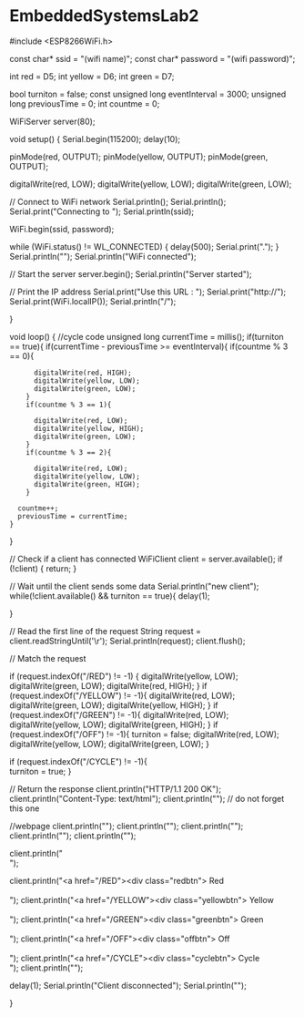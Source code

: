 # EmbeddedSystemsLab2
#include <ESP8266WiFi.h>

const char* ssid = "(wifi name)";
const char* password = "(wifi password)";
 
int red = D5;
int yellow = D6;
int green = D7;

bool turniton = false;
const unsigned long eventInterval = 3000;
unsigned long previousTime = 0;
int countme = 0;

WiFiServer server(80);

 
void setup() {
  Serial.begin(115200);
  delay(10);
 
 
  pinMode(red, OUTPUT);
  pinMode(yellow, OUTPUT);
  pinMode(green, OUTPUT);
  
  digitalWrite(red, LOW);
  digitalWrite(yellow, LOW);
  digitalWrite(green, LOW);
 
  // Connect to WiFi network
  Serial.println();
  Serial.println();
  Serial.print("Connecting to ");
  Serial.println(ssid);
 
  WiFi.begin(ssid, password);
 
  while (WiFi.status() != WL_CONNECTED) {
    delay(500);
    Serial.print(".");
  }
  Serial.println("");
  Serial.println("WiFi connected");
 
  // Start the server
  server.begin();
  Serial.println("Server started");
 
  // Print the IP address
  Serial.print("Use this URL : ");
  Serial.print("http://");
  Serial.print(WiFi.localIP());
  Serial.println("/");
 
}
 
void loop() {
  //cycle code
  unsigned long currentTime = millis();
  if(turniton == true){
    if(currentTime - previousTime >= eventInterval){
        if(countme % 3 == 0){
     
          digitalWrite(red, HIGH);
          digitalWrite(yellow, LOW);
          digitalWrite(green, LOW);
        }
        if(countme % 3 == 1){
 
          digitalWrite(red, LOW);
          digitalWrite(yellow, HIGH);
          digitalWrite(green, LOW);
        }
        if(countme % 3 == 2){
 
          digitalWrite(red, LOW);
          digitalWrite(yellow, LOW);
          digitalWrite(green, HIGH);
        }
      
      countme++;
      previousTime = currentTime;
    }
  }

  // Check if a client has connected
  WiFiClient client = server.available();
  if (!client) {
    return;
  }
 
  // Wait until the client sends some data
  Serial.println("new client");
  while(!client.available() && turniton == true){
    delay(1);
  
  }
 
  // Read the first line of the request
  String request = client.readStringUntil('\r');
  Serial.println(request);
  client.flush();
 
  // Match the request
 
  if (request.indexOf("/RED") != -1) {
    digitalWrite(yellow, LOW);
    digitalWrite(green, LOW);
    digitalWrite(red, HIGH);
  } 
  if (request.indexOf("/YELLOW") != -1){
    digitalWrite(red, LOW);
    digitalWrite(green, LOW);
    digitalWrite(yellow, HIGH);
  }
  if (request.indexOf("/GREEN") != -1){
    digitalWrite(red, LOW);
    digitalWrite(yellow, LOW);
    digitalWrite(green, HIGH);
  }
  if (request.indexOf("/OFF") != -1){
    turniton = false;
    digitalWrite(red, LOW);
    digitalWrite(yellow, LOW);
    digitalWrite(green, LOW);
  }
  
  if (request.indexOf("/CYCLE") != -1){  
    turniton = true;
  }

 
  // Return the response
  client.println("HTTP/1.1 200 OK");
  client.println("Content-Type: text/html");
  client.println(""); //  do not forget this one

  //webpage
  client.println("<!DOCTYPE HTML>");
  client.println("<html>");
   client.println("<head>");
  client.println("<style>");
  client.println(".redbtn {height: 20px; width: 90px; background: #FCCBC7; border-radius: 10px; padding-top:10px; padding-bottom:10px; padding-left: 60px; font-size: 20px; color: black;}");
  client.println(".yellowbtn {height: 20px; width: 100px; background: #FFF5C6; border-radius: 10px; padding-top:10px; padding-bottom:10px; padding-left: 50px; font-size: 20px; color: black;}");
  client.println(".greenbtn {height: 20px; width: 100px; background: #C9E2C2; border-radius: 10px; padding-top:10px; padding-bottom:10px; padding-left: 50px; font-size: 20px; color: black;}");
  client.println(".offbtn {height: 20px; width: 90px; background: #DAD4D4; border-radius: 10px; padding-top:10px; padding-bottom:10px; padding-left: 60px; font-size: 20px; color: black;}");
  client.println(".cyclebtn {height: 20px; width: 100px; background: #DAD4D4; border-radius: 10px; padding-top:10px; padding-bottom:10px; padding-left: 50px; font-size: 20px; color: black;}");
  client.println("a {text-decoration: none;}");
  client.println("</style>");
  client.println("</head>");
 
  client.println("<br>");

  client.println("<a href=\"/RED\"><div class=\"redbtn\"> Red </div></a> <br><br>");
  client.println("<a href=\"/YELLOW\"><div class=\"yellowbtn\"> Yellow </div></a> <br><br>");
  client.println("<a href=\"/GREEN\"><div class=\"greenbtn\"> Green </div></a> <br><br>");
  client.println("<a href=\"/OFF\"><div class=\"offbtn\"> Off </div></a> <br><br>");
  client.println("<a href=\"/CYCLE\"><div class=\"cyclebtn\"> Cycle </div></a> <br>");
  client.println("</html>");
 
  delay(1);
  Serial.println("Client disconnected");
  Serial.println("");
 
}
